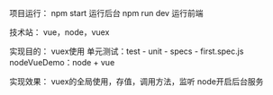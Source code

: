 项目运行：
    npm start 运行后台
    npm run dev 运行前端

技术站：
    vue，node，vuex

实现目的：
    vuex使用
    单元测试：test - unit - specs - first.spec.js
    nodeVueDemo：node + vue

实现效果：
    vuex的全局使用，存值，调用方法，监听
    node开启后台服务


